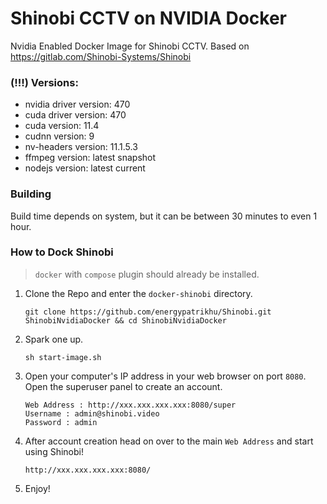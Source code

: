 # Shinobi CCTV on NVIDIA Docker

Nvidia Enabled Docker Image for Shinobi CCTV. Based on https://gitlab.com/Shinobi-Systems/Shinobi

### (!!!) Versions:
- nvidia driver version: 470
- cuda driver version: 470
- cuda version: 11.4
- cudnn version: 9
- nv-headers version: 11.1.5.3
- ffmpeg version: latest snapshot
- nodejs version: latest current

### Building
Build time depends on system, but it can be between 30 minutes to even 1 hour.

### How to Dock Shinobi

>  `docker` with `compose` plugin should already be installed.

1. Clone the Repo and enter the `docker-shinobi` directory.
    ```
    git clone https://github.com/energypatrikhu/Shinobi.git ShinobiNvidiaDocker && cd ShinobiNvidiaDocker
    ```

2. Spark one up.
    ```
    sh start-image.sh
    ```

3. Open your computer's IP address in your web browser on port `8080`. Open the superuser panel to create an account.
    ```
    Web Address : http://xxx.xxx.xxx.xxx:8080/super
    Username : admin@shinobi.video
    Password : admin
    ```

3. After account creation head on over to the main `Web Address` and start using Shinobi!
    ```
    http://xxx.xxx.xxx.xxx:8080/
    ```
4. Enjoy!